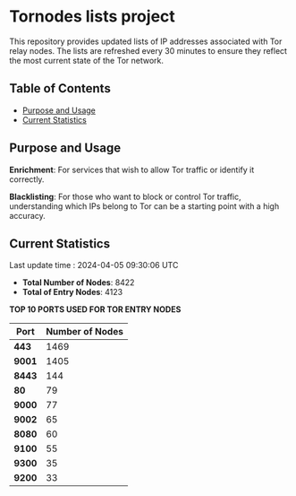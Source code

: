 # Tornodes lists project

This repository provides updated lists of IP addresses associated with Tor relay nodes. The lists are refreshed every 30 minutes to ensure they reflect the most current state of the Tor network.

## Table of Contents

- [Purpose and Usage](#purpose-and-usage)
- [Current Statistics](#current-statistics)


## Purpose and Usage

**Enrichment**: For services that wish to allow Tor traffic or identify it correctly.

**Blacklisting**: For those who want to block or control Tor traffic, understanding which IPs belong to Tor can be a starting point with a high accuracy.

## Current Statistics

Last update time : 2024-04-05 09:30:06 UTC

- **Total Number of Nodes**: 8422
- **Total of Entry Nodes**: 4123

**TOP 10 PORTS USED FOR TOR ENTRY NODES**

| **Port** | **Number of Nodes** |
|------|-----------------|
| **443**   | 1469  |
| **9001**   | 1405  |
| **8443**   | 144  |
| **80**   | 79  |
| **9000**   | 77  |
| **9002**   | 65  |
| **8080**   | 60  |
| **9100**   | 55  |
| **9300**   | 35  |
| **9200**   | 33  |

